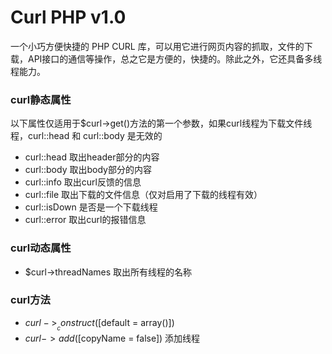 # Curl PHP v1.0
一个小巧方便快捷的 PHP CURL 库，可以用它进行网页内容的抓取，文件的下载，API接口的通信等操作，总之它是方便的，快捷的。除此之外，它还具备多线程能力。

### curl静态属性
以下属性仅适用于$curl->get()方法的第一个参数，如果curl线程为下载文件线程，curl::head 和 curl::body 是无效的
- curl::head  取出header部分的内容
- curl::body  取出body部分的内容
- curl::info  取出curl反馈的信息
- curl::file  取出下载的文件信息（仅对启用了下载的线程有效）
- curl::isDown  是否是一个下载线程
- curl::error   取出curl的报错信息

### curl动态属性
- $curl->threadNames  取出所有线程的名称

### curl方法
- $curl->__construct([$default = array()])
- $curl->add([$copyName = false]) 添加线程
